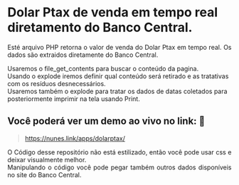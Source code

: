 # Dolar Ptax de venda em tempo real diretamento do Banco Central.
<p align="justify">Esté arquivo PHP retorna o valor de venda do Dolar Ptax em tempo real. Os dados são extraidos diretamente do Banco Central.

Usaremos o file_get_contents para buscar o conteúdo da pagina.
<br>Usando o explode iremos definir qual conteúdo será retirado e as tratativas com os resíduos desnecessários.
<br>Usaremos também o explode para tratar os dados de datas coletados para posteriormente imprimir na tela usando Print.</p>

## Você poderá ver um demo ao vivo no link: :dash:

> https://nunes.link/apps/dolarptax/

<p align="justify">O Código desse repositório não está estilizado, então você pode usar css e deixar visualmente melhor.
<br>Manipulando o código você pode pegar também outros dados disponíveis no site do Banco Central.<p>
